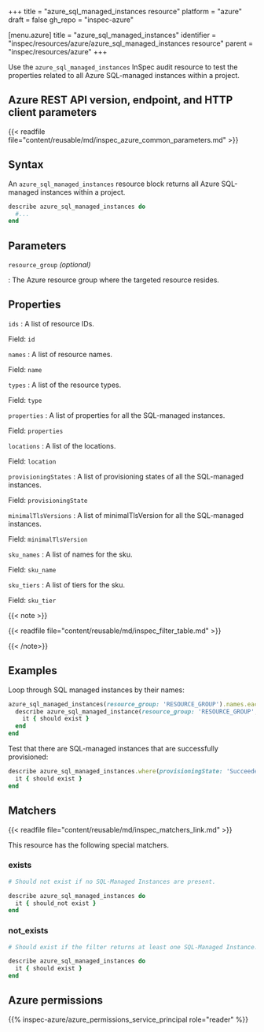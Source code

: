 +++
title = "azure_sql_managed_instances resource"
platform = "azure"
draft = false
gh_repo = "inspec-azure"

[menu.azure]
title = "azure_sql_managed_instances"
identifier = "inspec/resources/azure/azure_sql_managed_instances resource"
parent = "inspec/resources/azure"
+++

Use the `azure_sql_managed_instances` InSpec audit resource to test the properties related to all Azure SQL-managed instances within a project.

## Azure REST API version, endpoint, and HTTP client parameters

{{< readfile file="content/reusable/md/inspec_azure_common_parameters.md" >}}

## Syntax

An `azure_sql_managed_instances` resource block returns all Azure SQL-managed instances within a project.

```ruby
describe azure_sql_managed_instances do
  #...
end
```

## Parameters

`resource_group` _(optional)_

: The Azure resource group where the targeted resource resides.

## Properties

`ids`
: A list of resource IDs.

  Field: `id`

`names`
: A list of resource names.

  Field: `name`

`types`
: A list of the resource types.

  Field: `type`

`properties`
: A list of properties for all the SQL-managed instances.

  Field: `properties`

`locations`
: A list of the locations.

  Field: `location`

`provisioningStates`
: A list of provisioning states of all the SQL-managed instances.

  Field: `provisioningState`

`minimalTlsVersions`
: A list of minimalTlsVersion for all the SQL-managed instances.

  Field: `minimalTlsVersion`

`sku_names`
: A list of names for the sku.

  Field: `sku_name`

`sku_tiers`
: A list of tiers for the sku.

  Field: `sku_tier`

{{< note >}}

{{< readfile file="content/reusable/md/inspec_filter_table.md" >}}

{{< /note>}}

## Examples

Loop through SQL managed instances by their names:

```ruby
azure_sql_managed_instances(resource_group: 'RESOURCE_GROUP').names.each do |name|
  describe azure_sql_managed_instance(resource_group: 'RESOURCE_GROUP', name: name) do
    it { should exist }
  end
end
```

Test that there are SQL-managed instances that are successfully provisioned:

```ruby
describe azure_sql_managed_instances.where(provisioningState: 'Succeeded') do
  it { should exist }
end
```

## Matchers

{{< readfile file="content/reusable/md/inspec_matchers_link.md" >}}

This resource has the following special matchers.

### exists

```ruby
# Should not exist if no SQL-Managed Instances are present.

describe azure_sql_managed_instances do
  it { should_not exist }
end
```

### not_exists

```ruby
# Should exist if the filter returns at least one SQL-Managed Instance.

describe azure_sql_managed_instances do
  it { should exist }
end
```

## Azure permissions

{{% inspec-azure/azure_permissions_service_principal role="reader" %}}
